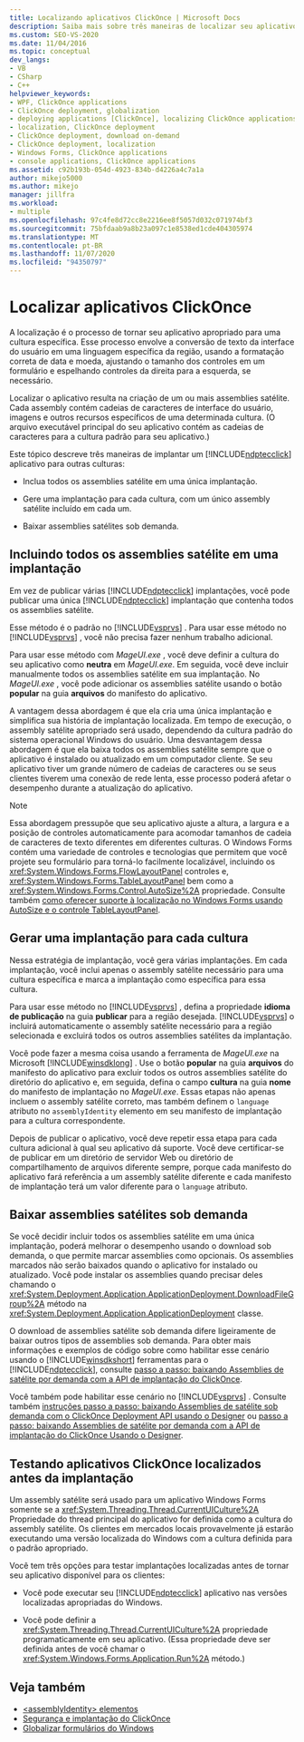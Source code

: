 ```yaml
---
title: Localizando aplicativos ClickOnce | Microsoft Docs
description: Saiba mais sobre três maneiras de localizar seu aplicativo ClickOnce para uma versão apropriada para uma cultura específica.
ms.custom: SEO-VS-2020
ms.date: 11/04/2016
ms.topic: conceptual
dev_langs:
- VB
- CSharp
- C++
helpviewer_keywords:
- WPF, ClickOnce applications
- ClickOnce deployment, globalization
- deploying applications [ClickOnce], localizing ClickOnce applications
- localization, ClickOnce deployment
- ClickOnce deployment, download on-demand
- ClickOnce deployment, localization
- Windows Forms, ClickOnce applications
- console applications, ClickOnce applications
ms.assetid: c92b193b-054d-4923-834b-d4226a4c7a1a
author: mikejo5000
ms.author: mikejo
manager: jillfra
ms.workload:
- multiple
ms.openlocfilehash: 97c4fe8d72cc8e2216ee8f5057d032c071974bf3
ms.sourcegitcommit: 75bfdaab9a8b23a097c1e8538ed1cde404305974
ms.translationtype: MT
ms.contentlocale: pt-BR
ms.lasthandoff: 11/07/2020
ms.locfileid: "94350797"
---
```

# <a name="localize-clickonce-applications"></a>Localizar aplicativos ClickOnce
A localização é o processo de tornar seu aplicativo apropriado para uma cultura específica. Esse processo envolve a conversão de texto da interface do usuário em uma linguagem específica da região, usando a formatação correta de data e moeda, ajustando o tamanho dos controles em um formulário e espelhando controles da direita para a esquerda, se necessário.

 Localizar o aplicativo resulta na criação de um ou mais assemblies satélite. Cada assembly contém cadeias de caracteres de interface do usuário, imagens e outros recursos específicos de uma determinada cultura. (O arquivo executável principal do seu aplicativo contém as cadeias de caracteres para a cultura padrão para seu aplicativo.)

 Este tópico descreve três maneiras de implantar um [!INCLUDE[ndptecclick](../deployment/includes/ndptecclick_md.md)] aplicativo para outras culturas:

- Inclua todos os assemblies satélite em uma única implantação.

- Gere uma implantação para cada cultura, com um único assembly satélite incluído em cada um.

- Baixar assemblies satélites sob demanda.

## <a name="including-all-satellite-assemblies-in-a-deployment"></a>Incluindo todos os assemblies satélite em uma implantação
 Em vez de publicar várias [!INCLUDE[ndptecclick](../deployment/includes/ndptecclick_md.md)] implantações, você pode publicar uma única [!INCLUDE[ndptecclick](../deployment/includes/ndptecclick_md.md)] implantação que contenha todos os assemblies satélite.

 Esse método é o padrão no [!INCLUDE[vsprvs](../code-quality/includes/vsprvs_md.md)] . Para usar esse método no [!INCLUDE[vsprvs](../code-quality/includes/vsprvs_md.md)] , você não precisa fazer nenhum trabalho adicional.

 Para usar esse método com *MageUI.exe* , você deve definir a cultura do seu aplicativo como **neutra** em *MageUI.exe*. Em seguida, você deve incluir manualmente todos os assemblies satélite em sua implantação. No *MageUI.exe* , você pode adicionar os assemblies satélite usando o botão **popular** na guia **arquivos** do manifesto do aplicativo.

 A vantagem dessa abordagem é que ela cria uma única implantação e simplifica sua história de implantação localizada. Em tempo de execução, o assembly satélite apropriado será usado, dependendo da cultura padrão do sistema operacional Windows do usuário. Uma desvantagem dessa abordagem é que ela baixa todos os assemblies satélite sempre que o aplicativo é instalado ou atualizado em um computador cliente. Se seu aplicativo tiver um grande número de cadeias de caracteres ou se seus clientes tiverem uma conexão de rede lenta, esse processo poderá afetar o desempenho durante a atualização do aplicativo.

> [!NOTE]
> Essa abordagem pressupõe que seu aplicativo ajuste a altura, a largura e a posição de controles automaticamente para acomodar tamanhos de cadeia de caracteres de texto diferentes em diferentes culturas. O Windows Forms contém uma variedade de controles e tecnologias que permitem que você projete seu formulário para torná-lo facilmente localizável, incluindo os <xref:System.Windows.Forms.FlowLayoutPanel> controles e, <xref:System.Windows.Forms.TableLayoutPanel> bem como a <xref:System.Windows.Forms.Control.AutoSize%2A> propriedade.  Consulte também [como oferecer suporte à localização no Windows Forms usando AutoSize e o controle TableLayoutPanel](/previous-versions/visualstudio/visual-studio-2010/1zkt8b33(v=vs.100)).

## <a name="generate-one-deployment-for-each-culture"></a>Gerar uma implantação para cada cultura
 Nessa estratégia de implantação, você gera várias implantações. Em cada implantação, você inclui apenas o assembly satélite necessário para uma cultura específica e marca a implantação como específica para essa cultura.

 Para usar esse método no [!INCLUDE[vsprvs](../code-quality/includes/vsprvs_md.md)] , defina a propriedade **idioma de publicação** na guia **publicar** para a região desejada. [!INCLUDE[vsprvs](../code-quality/includes/vsprvs_md.md)] o incluirá automaticamente o assembly satélite necessário para a região selecionada e excluirá todos os outros assemblies satélites da implantação.

 Você pode fazer a mesma coisa usando a ferramenta de *MageUI.exe* na Microsoft [!INCLUDE[winsdklong](../deployment/includes/winsdklong_md.md)] . Use o botão **popular** na guia **arquivos** do manifesto do aplicativo para excluir todos os outros assemblies satélite do diretório do aplicativo e, em seguida, defina o campo **cultura** na guia **nome** do manifesto de implantação no *MageUI.exe*. Essas etapas não apenas incluem o assembly satélite correto, mas também definem o `language` atributo no `assemblyIdentity` elemento em seu manifesto de implantação para a cultura correspondente.

 Depois de publicar o aplicativo, você deve repetir essa etapa para cada cultura adicional à qual seu aplicativo dá suporte. Você deve certificar-se de publicar em um diretório de servidor Web ou diretório de compartilhamento de arquivos diferente sempre, porque cada manifesto do aplicativo fará referência a um assembly satélite diferente e cada manifesto de implantação terá um valor diferente para o `language` atributo.

## <a name="download-satellite-assemblies-on-demand"></a>Baixar assemblies satélites sob demanda
 Se você decidir incluir todos os assemblies satélite em uma única implantação, poderá melhorar o desempenho usando o download sob demanda, o que permite marcar assemblies como opcionais. Os assemblies marcados não serão baixados quando o aplicativo for instalado ou atualizado. Você pode instalar os assemblies quando precisar deles chamando o <xref:System.Deployment.Application.ApplicationDeployment.DownloadFileGroup%2A> método na <xref:System.Deployment.Application.ApplicationDeployment> classe.

 O download de assemblies satélite sob demanda difere ligeiramente de baixar outros tipos de assemblies sob demanda. Para obter mais informações e exemplos de código sobre como habilitar esse cenário usando o [!INCLUDE[winsdkshort](../debugger/debug-interface-access/includes/winsdkshort_md.md)] ferramentas para o [!INCLUDE[ndptecclick](../deployment/includes/ndptecclick_md.md)], consulte [passo a passo: baixando Assemblies de satélite por demanda com a API de implantação do ClickOnce](../deployment/walkthrough-downloading-satellite-assemblies-on-demand-with-the-clickonce-deployment-api.md).

 Você também pode habilitar esse cenário no [!INCLUDE[vsprvs](../code-quality/includes/vsprvs_md.md)] .  Consulte também [instruções passo a passo: baixando Assemblies de satélite sob demanda com o ClickOnce Deployment API usando o Designer](/previous-versions/visualstudio/visual-studio-2012/ms366788(v=vs.110)) ou [passo a passo: baixando Assemblies de satélite por demanda com a API de implantação do ClickOnce Usando o Designer](/previous-versions/visualstudio/visual-studio-2013/ms366788(v=vs.120)).

## <a name="testing-localized-clickonce-applications-before-deployment"></a>Testando aplicativos ClickOnce localizados antes da implantação
 Um assembly satélite será usado para um aplicativo Windows Forms somente se a <xref:System.Threading.Thread.CurrentUICulture%2A> Propriedade do thread principal do aplicativo for definida como a cultura do assembly satélite. Os clientes em mercados locais provavelmente já estarão executando uma versão localizada do Windows com a cultura definida para o padrão apropriado.

 Você tem três opções para testar implantações localizadas antes de tornar seu aplicativo disponível para os clientes:

- Você pode executar seu [!INCLUDE[ndptecclick](../deployment/includes/ndptecclick_md.md)] aplicativo nas versões localizadas apropriadas do Windows.

- Você pode definir a <xref:System.Threading.Thread.CurrentUICulture%2A> propriedade programaticamente em seu aplicativo. (Essa propriedade deve ser definida antes de você chamar o <xref:System.Windows.Forms.Application.Run%2A> método.)

## <a name="see-also"></a>Veja também
- [\<assemblyIdentity> elementos](../deployment/assemblyidentity-element-clickonce-deployment.md)
- [Segurança e implantação do ClickOnce](../deployment/clickonce-security-and-deployment.md)
- [Globalizar formulários do Windows](/dotnet/framework/winforms/advanced/globalizing-windows-forms)
